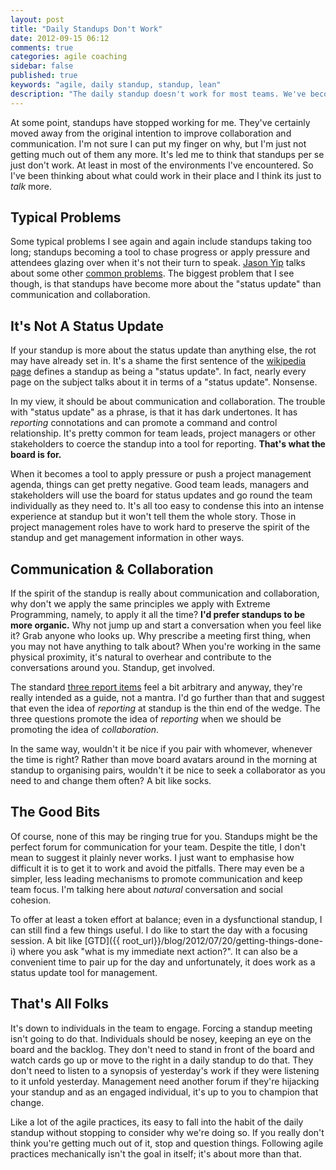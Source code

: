 ```yaml
---
layout: post
title: "Daily Standups Don't Work"
date: 2012-09-15 06:12
comments: true
categories: agile coaching
sidebar: false
published: true
keywords: "agile, daily standup, standup, lean"
description: "The daily standup doesn't work for most teams. We've become brow beaten to mechanically go through the motions and we've stopped asking 'why are we doing this?'"
---
```


At some point, standups have stopped working for me. They've certainly moved away from the original intention to improve collaboration and communication. I'm not sure I can put my finger on why, but I'm just not getting much out of them any more. It's led me to think that standups per se just don't work. At least in most of the environments I've encountered. So I've been thinking about what could work in their place and I think its just to _talk_ more.

<!-- more -->

## Typical Problems

Some typical problems I see again and again include standups taking too long; standups becoming a tool to chase progress or apply pressure and attendees glazing over when it's not their turn to speak. [Jason Yip](http://jchyip.blogspot.co.uk/) talks about some other [common problems](http://martinfowler.com/articles/itsNotJustStandingUp.html#HowDoWeKnowWhenAStand-upIsGoingPoorly). The biggest problem that I see though, is that standups have become more about the "status update" than communication and collaboration.


## It's Not A Status Update

If your standup is more about the status update than anything else, the rot may have already set in. It's a shame  the first sentence of the [wikipedia page](https://en.wikipedia.org/wiki/Stand-up_meeting) defines a standup as being a "status update". In fact, nearly every page on the subject talks about it in terms of a "status update". Nonsense.

In my view, it should be about communication and collaboration. The trouble with "status update" as a phrase, is that it has dark undertones. It has _reporting_ connotations and can promote a command and control relationship. It's pretty common for team leads, project managers or other stakeholders to coerce the standup into a tool for reporting. __That's what the board is for.__

When it becomes a tool to apply pressure or push a project management agenda, things can get pretty negative. Good team leads, managers and stakeholders will use the board for status updates and go round the team individually as they need to. It's all too easy to condense this into an intense experience at standup but it won't tell them the whole story. Those in project management roles have to work hard to preserve the spirit of the standup and get management information in other ways.


## Communication & Collaboration

If the spirit of the standup is really about communication and collaboration, why don't we apply the same principles we apply with Extreme Programming, namely, to apply it all the time? __I'd prefer standups to be more organic.__ Why not jump up and start a conversation when you feel like it? Grab anyone who looks up. Why prescribe a meeting first thing, when you may not have anything to talk about? When you're working in the same physical proximity, it's natural to overhear and contribute to the conversations around you. Standup, get involved.

The standard [three report items](http://www.extremeprogramming.org/rules/standupmeeting.html) feel a bit arbitrary and anyway, they're really intended as a guide, not a mantra. I'd go further than that and suggest that even the idea of _reporting_ at standup is the thin end of the wedge. The three questions promote the idea of _reporting_ when we should be promoting the idea of _collaboration_.

In the same way, wouldn't it be nice if you pair with whomever, whenever the time is right? Rather than move board avatars around in the morning at standup to organising pairs, wouldn't it be nice to seek a collaborator as you need to and change them often? A bit like socks.


## The Good Bits

Of course, none of this may be ringing true for you. Standups might be the perfect forum for communication for your team. Despite the title, I don't mean to suggest it plainly never works. I just want to emphasise how difficult it is to get it to work and avoid the pitfalls. There may even be a simpler, less leading mechanisms to promote communication and keep team focus. I'm talking here about _natural_ conversation and social cohesion.

To offer at least a token effort at balance; even in a dysfunctional standup, I can still find a few things useful. I do like to start the day with a focusing session. A bit like [GTD]({{ root_url}}/blog/2012/07/20/getting-things-done-i) where you ask "what is my immediate next action?". It can also be a convenient time to pair up for the day and unfortunately, it does work as a status update tool for management.


## That's All Folks

It's down to individuals in the team to engage. Forcing a standup meeting isn't going to do that. Individuals should be nosey, keeping an eye on the board and the backlog. They don't need to stand in front of the board and watch cards go up or move to the right in a daily standup to do that. They don't need to listen to a synopsis of yesterday's work if they were listening to it unfold yesterday. Management need another forum if they're hijacking your standup and as an engaged individual, it's up to you to champion that change.

Like a lot of the agile practices, its easy to fall into the habit of the daily standup without stopping to consider why we're doing so. If you really don't think you're getting much out of it, stop and question things. Following agile practices mechanically isn't the goal in itself; it's about more than that.